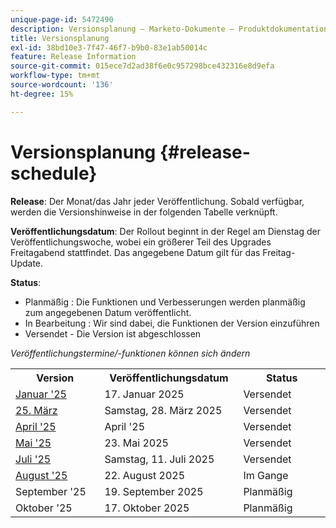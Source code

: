 ```yaml
---
unique-page-id: 5472490
description: Versionsplanung – Marketo-Dokumente – Produktdokumentation
title: Versionsplanung
exl-id: 38bd10e3-7f47-46f7-b9b0-83e1ab50014c
feature: Release Information
source-git-commit: 015ece7d2ad38f6e0c957298bce432316e8d9efa
workflow-type: tm+mt
source-wordcount: '136'
ht-degree: 15%

---
```


# Versionsplanung {#release-schedule}

**Release**: Der Monat/das Jahr jeder Veröffentlichung. Sobald verfügbar, werden die Versionshinweise in der folgenden Tabelle verknüpft.

**Veröffentlichungsdatum**: Der Rollout beginnt in der Regel am Dienstag der Veröffentlichungswoche, wobei ein größerer Teil des Upgrades Freitagabend stattfindet. Das angegebene Datum gilt für das Freitag-Update.

**Status**:

* Planmäßig : Die Funktionen und Verbesserungen werden planmäßig zum angegebenen Datum veröffentlicht.
* In Bearbeitung : Wir sind dabei, die Funktionen der Version einzuführen
* Versendet - Die Version ist abgeschlossen

_Veröffentlichungstermine/-funktionen können sich ändern_

<table>
 <tbody>
  <tr>
   <th width="250px">Version</th>
   <th width="250px">Veröffentlichungsdatum</th>
   <th width="250px">Status</th>
  </tr>
  <tr>
   <td><a href="/help/marketo/release-notes/previous-releases/2025/release-notes-jan-25.md">Januar '25</a></td>
   <td>17. Januar 2025</td>
   <td>Versendet</td>
  </tr>
   <tr>
   <td><a href="/help/marketo/release-notes/previous-releases/2025/release-notes-mar-25.md">25. März</a></td>
   <td>Samstag, 28. März 2025</td>
   <td>Versendet</td>
  </tr>
  <tr>
   <td><a href="/help/marketo/release-notes/previous-releases/2025/release-notes-apr-25.md">April '25</a></td>
   <td>April '25</td>
   <td>Versendet</td>
  </tr>
  <tr>
   <td><a href="/help/marketo/release-notes/previous-releases/2025/release-notes-may-25.md">Mai '25</a></td>
   <td>23. Mai 2025</td>
   <td>Versendet</td>
  </tr>
  <tr>
   <td><a href="/help/marketo/release-notes/previous-releases/2025/release-notes-may-25.md">Juli '25</a></td>
   <td>Samstag, 11. Juli 2025</td>
   <td>Versendet</td>
  </tr>
  <tr>
   <td><a href="/help/marketo/release-notes/current.md">August '25</a></td>
   <td>22. August 2025</td>
   <td>Im Gange</td>
  </tr>
  <tr>
   <td>September '25</td>
   <td>19. September 2025</td>
   <td>Planmäßig</td>
  </tr>
  <tr>
   <td>Oktober '25</td>
   <td>17. Oktober 2025</td>
   <td>Planmäßig</td>
  </tr>
 </tbody>
</table>
